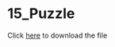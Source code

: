 # 15_Puzzle
Click [here](https://github.com/LucaYan0506/15_Puzzle/releases/download/v1.0.0/installer.exe) to download the file
